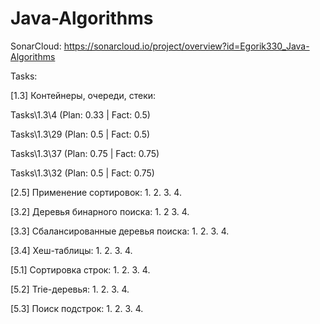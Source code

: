# Java-Algorithms

SonarCloud: https://sonarcloud.io/project/overview?id=Egorik330_Java-Algorithms

Tasks:

[1.3] Контейнеры, очереди, стеки:

Tasks\1.3\4 (Plan: 0.33 | Fact: 0.5)

Tasks\1.3\29 (Plan: 0.5 | Fact: 0.5)

Tasks\1.3\37 (Plan: 0.75 | Fact: 0.75)

Tasks\1.3\32 (Plan: 0.5 | Fact: 0.75)

[2.5] Применение сортировок: 1. 2. 3. 4.

[3.2] Деревья бинарного поиска: 1. 2 3. 4.

[3.3] Сбалансированные деревья поиска: 1. 2. 3. 4.

[3.4] Хеш-таблицы: 1. 2. 3. 4.

[5.1] Сортировка строк: 1. 2. 3. 4.

[5.2] Trie-деревья: 1. 2. 3. 4.

[5.3] Поиск подстрок: 1. 2. 3. 4.